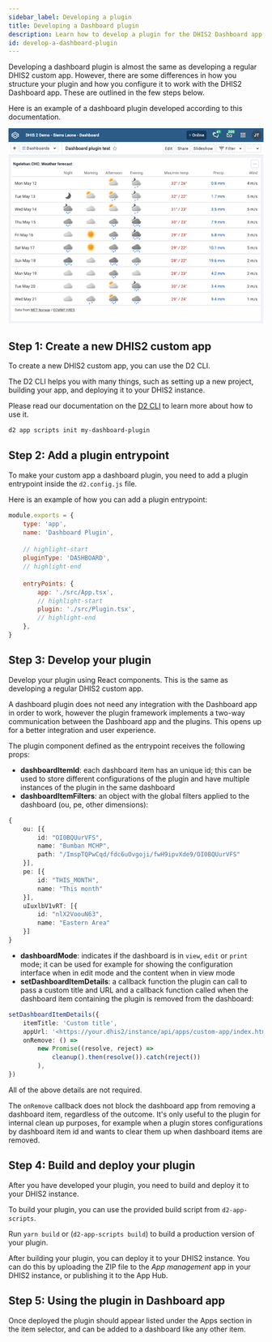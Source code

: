 ```yaml
---
sidebar_label: Developing a plugin
title: Developing a Dashboard plugin
description: Learn how to develop a plugin for the DHIS2 Dashboard app.
id: develop-a-dashboard-plugin
---
```


Developing a dashboard plugin is almost the same as developing a regular DHIS2 custom app. However, there are some differences in how you structure your plugin and how you configure it to work with the DHIS2 Dashboard app. These are outlined in the few steps below.

Here is an example of a dashboard plugin developed according to this documentation.

![Climate data dashboard plugin](./resources/dashboard-plugin-example.png)

## Step 1: Create a new DHIS2 custom app

To create a new DHIS2 custom app, you can use the D2 CLI.

The D2 CLI helps you with many things, such as setting up a new project, building your app, and deploying it to your DHIS2 instance.

Please read our documentation on the [D2 CLI](/docs/quickstart/quickstart-web) to learn more about how to use it.

```sh
d2 app scripts init my-dashboard-plugin
```

## Step 2: Add a plugin entrypoint

To make your custom app a dashboard plugin, you need to add a plugin entrypoint inside the `d2.config.js` file.

Here is an example of how you can add a plugin entrypoint:

```js
module.exports = {
    type: 'app',
    name: 'Dashboard Plugin',

    // highlight-start
    pluginType: 'DASHBOARD',
    // highlight-end

    entryPoints: {
        app: './src/App.tsx',
        // highlight-start
        plugin: './src/Plugin.tsx',
        // highlight-end
    },
}
```

## Step 3: Develop your plugin

Develop your plugin using React components. This is the same as developing a regular DHIS2 custom app.

A dashboard plugin does not need any integration with the Dashboard app in order to work, however the plugin framework implements a two-way communication between the Dashboard app and the plugins.
This opens up for a better integration and user experience.

The plugin component defined as the entrypoint receives the following props:

-   **dashboardItemId**: each dashboard item has an unique id; this can be used to store different configurations of the plugin and have multiple instances of the plugin in the same dashboard
-   **dashboardItemFilters**: an object with the global filters applied to the dashboard (ou, pe, other dimensions):

```ts
{
    ou: [{
        id: "OI0BQUurVFS",
        name: "Bumban MCHP",
        path: "/ImspTQPwCqd/fdc6uOvgoji/fwH9ipvXde9/OI0BQUurVFS"
    }],
    pe: [{
        id: "THIS_MONTH",
        name: "This month"
    }],
    uIuxlbV1vRT: [{
        id: "nlX2VoouN63",
        name: "Eastern Area"
    }]
}
```

-   **dashboardMode**: indicates if the dashboard is in `view`, `edit` or `print` mode; it can be used for example for showing the configuration interface when in edit mode and the content when in view mode
-   **setDashboardItemDetails**: a callback function the plugin can call to pass a custom title and URL and a callback function called when the dashboard item containing the plugin is removed from the dashboard:

```ts
setDashboardItemDetails({
    itemTitle: 'Custom title',
    appUrl: '<https://your.dhis2/instance/api/apps/custom-app/index.html#/path/to/some/page>',
    onRemove: () =>
        new Promise((resolve, reject) =>
            cleanup().then(resolve()).catch(reject())
        ),
})
```

All of the above details are not required.

The `onRemove` callback does not block the dashboard app from removing a dashboard item, regardless of the outcome.
It's only useful to the plugin for internal clean up purposes, for example when a plugin stores configurations by dashboard item id and wants to clear them up when dashboard items are removed.

## Step 4: Build and deploy your plugin

After you have developed your plugin, you need to build and deploy it to your DHIS2 instance.

To build your plugin, you can use the provided build script from `d2-app-scripts`.

Run `yarn build` or (`d2-app-scripts build`) to build a production version of your plugin.

After building your plugin, you can deploy it to your DHIS2 instance.
You can do this by uploading the ZIP file to the _App management_ app in your DHIS2 instance, or publishing it to the App Hub.

## Step 5: Using the plugin in Dashboard app

Once deployed the plugin should appear listed under the Apps section in the item selector, and can be added to a dashboard like any other item.
